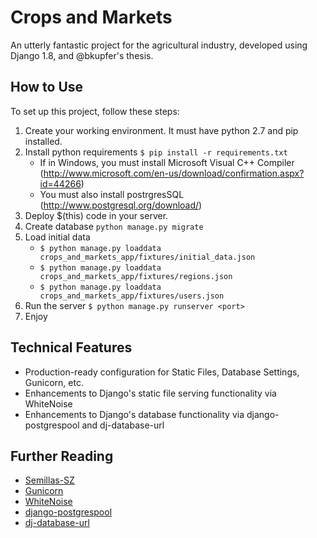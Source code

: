 # Crops and Markets

An utterly fantastic project for the agricultural industry, developed using Django 1.8, and @bkupfer's thesis.

## How to Use

To set up this project, follow these steps:

1. Create your working environment.
	It must have python 2.7 and pip installed.
2. Install python requirements
	`$ pip install -r requirements.txt`
	- If in Windows, you must install Microsoft Visual C++ Compiler (http://www.microsoft.com/en-us/download/confirmation.aspx?id=44266)
	- You must also install postrgresSQL (http://www.postgresql.org/download/)
3. Deploy $(this) code in your server.
4. Create database
	`python manage.py migrate`
5. Load initial data
	- `$ python manage.py loaddata crops_and_markets_app/fixtures/initial_data.json`
	- `$ python manage.py loaddata crops_and_markets_app/fixtures/regions.json`
	- `$ python manage.py loaddata crops_and_markets_app/fixtures/users.json`
6. Run the server
	`$ python manage.py runserver <port>`
7. Enjoy

## Technical Features

- Production-ready configuration for Static Files, Database Settings, Gunicorn, etc.
- Enhancements to Django's static file serving functionality via WhiteNoise
- Enhancements to Django's database functionality via django-postgrespool and dj-database-url

## Further Reading

- [Semillas-SZ](http://www.semillas-sz.com/)
- [Gunicorn](https://warehouse.python.org/project/gunicorn/)
- [WhiteNoise](https://warehouse.python.org/project/whitenoise/)
- [django-postgrespool](https://warehouse.python.org/project/django-postgrespool/)
- [dj-database-url](https://warehouse.python.org/project/dj-database-url/)
